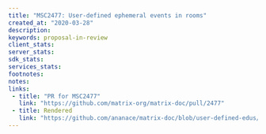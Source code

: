 ```yaml
---
title: "MSC2477: User-defined ephemeral events in rooms"
created_at: "2020-03-28"
description:
keywords: proposal-in-review
client_stats:
server_stats:
sdk_stats:
services_stats:
footnotes:
notes:
links:
 - title: "PR for MSC2477"
   link: "https://github.com/matrix-org/matrix-doc/pull/2477"
 - title: Rendered
   link: "https://github.com/ananace/matrix-doc/blob/user-defined-edus/proposals/2477-user-defined-ephemeral-events.md"
---
```

